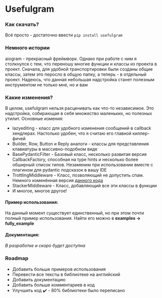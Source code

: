 # Usefulgram

### Как скачать? 
Всё просто - достаточно ввести `pip install usefulgram`

### Немного истории 
aiogram - прекрасный фреймворк. Однако при работе с ним я столкнулся с тем, 
что переношу многие функции и классы из проекта в проект. Сначала, 
для удобной транспортировки были созданы общие классы, затем это перосло
в общую папку, а теперь - в отдельный проект. Надеюсь, что данная
небольшая надстройка станет полезным инструментом не только мне, но  и вам

### Какие изменения?
В целом, usefulgram нельзя расценивать как что-то независимое. Это
надстройка, собирающая в себя множество маленьких, но полезных утилит.
Основные измения:
- lazyediting - класс для удобного изменения сообщений в callback хендлерах.
Настолько удобен, что я считаю его главной киллер-фичей
- Builder, Row, Button и Reply аналоги - классы для представления клавиатуры 
в массивно-подобном виде
- BasePydanticFilter - Базовый класс, несколько развитая версия
CallbackFactory, способная на type hints и несколько более обширный список
типов. Незаменим при использовании вместе с плагином для pydantic подсказок
в вашу IDE
- TrottlingMiddleware - Класс, позволяющий не допустить спам. Немного 
изменённая версия [данного кода](https://github.com/wakaree/simple_echo_bot/blob/main/middlewares/throttling.py)
- StackerMiddleware - Класс, добавляющий все эти классы в функции
- И многое, многое другое!

#### Пример использования:
На данный момент существует единственный, но при этом почти полный пример 
использования. Найти его можно в **examples -> fully_example**

#### Документация: 
_В разработке и скоро будет доступна_

### Roadmap
- Добавить больше примеров использования
- Перевести все тексты в библиотеке на английский
- Добавить документацию
- Добавить больше комментариев в код
- Улучшить код ✔️ - 80% библиотеки было переписано